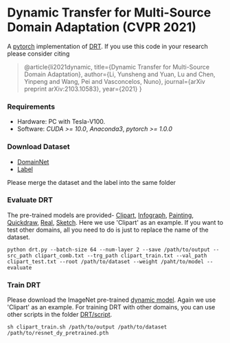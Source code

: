 # Dynamic Transfer for Multi-Source Domain Adaptation (CVPR 2021)
A [pytorch](http://pytorch.org/) implementation of [DRT](https://arxiv.org/abs/2103.10583).
If you use this code in your research please consider citing
>@article{li2021dynamic,
  title={Dynamic Transfer for Multi-Source Domain Adaptation},
  author={Li, Yunsheng and Yuan, Lu and Chen, Yinpeng and Wang, Pei and Vasconcelos, Nuno},
  journal={arXiv preprint arXiv:2103.10583},
  year={2021}
}
### Requirements

- Hardware: PC with Tesla-V100.
- Software: *CUDA >= 10.0*, *Anaconda3*, *pytorch >= 1.0.0*

### Download Dataset

- [DomainNet](http://ai.bu.edu/M3SDA/)
- [Label](https://drive.google.com/file/d/1xNmYXhSxNNOenSd8n87NWVtiyL5JrFXC/view?usp=sharing)

Please merge the dataset and the label into the same folder

### Evaluate DRT

The pre-trained models are provided- [Clipart](https://drive.google.com/file/d/1mh1jpUWQrginSACZvZDmtyYeh-TZUxBS/view?usp=sharing), [Infograph](https://drive.google.com/file/d/16zmGRRnXwsTMgj2-RKhwWdaOLXkozXMl/view?usp=sharing), [Painting](https://drive.google.com/file/d/15YhOjPjuutHrcK-m511OERu_4vIVYArD/view?usp=sharing), [Quickdraw](https://drive.google.com/file/d/1O4JwTDudqT1aj2VfFxgU1ld7bk0Hlcth/view?usp=sharing), [Real](https://drive.google.com/file/d/1ygMj4nJU74qywMbdq2DvQyyZZHngBD-3/view?usp=sharing), [Sketch](https://drive.google.com/file/d/1xNmYXhSxNNOenSd8n87NWVtiyL5JrFXC/view?usp=sharing). Here we use 'Clipart' as an example. If you want to test other domains, all you need to do is just to replace the name of the dataset.

```
python drt.py --batch-size 64 --num-layer 2 --save /path/to/output --src_path clipart_comb.txt --trg_path clipart_train.txt --val_path clipart_test.txt --root /path/to/dataset --weight /paht/to/model --evaluate
```

### Train DRT

Please download the ImageNet pre-trained [dynamic model](https://drive.google.com/file/d/1xNmYXhSxNNOenSd8n87NWVtiyL5JrFXC/view?usp=sharing). Again we use 'Clipart' as an example. For training DRT with other domains, you can use other scripts in the folder [DRT/script](https://github.com/liyunsheng13/DRT/tree/main/script).

```
sh clipart_train.sh /path/to/output /path/to/dataset /path/to/resnet_dy_pretrained.pth
```
